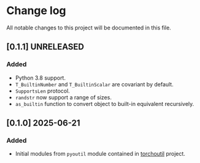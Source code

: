 # Change log

All notable changes to this project will be documented in this file.

## [0.1.1] UNRELEASED
### Added
- Python 3.8 support.
- `T_BuiltinNumber` and `T_BuiltinScalar` are covariant by default.
- `SupportsLen` protocol.
- `randstr` now support a range of sizes.
- `as_builtin` function to convert object to built-in equivalent recursively.

## [0.1.0] 2025-06-21
### Added
- Initial modules from `pyoutil` module contained in [torchoutil](https://github.com/Labbeti/torchoutil) project.
